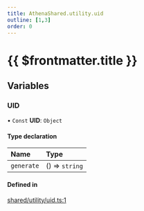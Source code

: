 ```yaml
---
title: AthenaShared.utility.uid
outline: [1,3]
order: 0
---
```


# {{ $frontmatter.title }}


## Variables

### UID

• `Const` **UID**: `Object`

#### Type declaration

| Name | Type |
| :------ | :------ |
| `generate` | () => `string` |

#### Defined in

[shared/utility/uid.ts:1](https://github.com/Stuyk/altv-athena/blob/27ff03a/src/core/shared/utility/uid.ts#L1)
